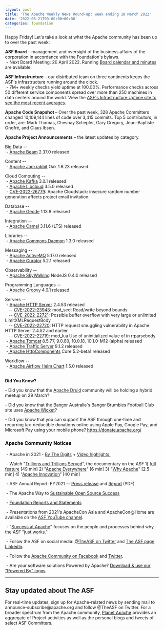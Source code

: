 ```yaml
---
layout: post
title: 'The Apache Weekly News Round-up: week ending 18 March 2022'
date: '2022-03-21T00:00:00+00:00'
categories: foundation
---
```

<p></p><p></p><p><span style="font-size:14px;">Happy Friday! Let's take a look at what the Apache community has been up to over the past week:</span></p><p></p><span style="font-weight: 700;">ASF Board</span>&nbsp;– management and oversight of the business affairs of the corporation in accordance with the Foundation's bylaws.<br>&nbsp;- Next Board Meeting: 20 April 2022. Running <a href="https://apache.org/foundation/board/calendar.html" target="_blank">Board calendar and minutes</a> are available.<p></p><p><span style="font-weight: 700;">ASF Infrastructure</span>&nbsp;– our distributed team on three continents keeps the ASF's infrastructure running around the clock.<br>&nbsp;- 7M+ weekly checks yield uptime at 100.00%. Performance checks across 50 different service components spread over more than 250 machines in data centers around the world. View the&nbsp;<a href="http://www.apache.org/uptime/" target="_blank">ASF's Infrastructure Uptime site to see the most recent averages</a>.<br></p><p><span style="font-weight: 700;">Apache Code Snapshot&nbsp;</span>– Over the past week, 328 Apache Committers changed 10,109,144 lines of code over 3,415 commits. Top 5 contributors, in order, are: Mark Thomas, Chesnay Schepler, Gary Gregory, Jean-Baptiste Onofré, and Claus Ibsen.&nbsp; &nbsp; &nbsp; <br></p><p><span style="font-weight: 700;"></span></p><p><span style="font-weight: 700;">Apache Project Announcements</span>&nbsp;– the latest updates by category.</p><p>Big Data --<br>&nbsp;- <a href="https://beam.apache.org/" target="_blank">Apache </a><span class="il"><a href="https://beam.apache.org/" target="_blank">Beam</a></span> 2.37.0 released</p><p></p><p>Content --<br>&nbsp;- <a href="http://jackrabbit.apache.org/" target="_blank">Apache </a><span class="il"><a href="http://jackrabbit.apache.org/" target="_blank">Jackrabbit</a></span> <span class="il">Oak</span> 1.6.23 released&nbsp;</p><p></p><p>Cloud Computing -- <br>&nbsp;- <a href="https://kafka.apache.org/" target="_blank">Apache </a><span class="il"><a href="https://kafka.apache.org/" target="_blank">Kafka</a></span> 3.0.1 released&nbsp; <br>&nbsp;- <a href="http://libcloud.apache.org/" target="_blank">Apache </a><span class="il"><a href="http://libcloud.apache.org/" target="_blank">Libcloud</a></span> 3.5.0 released&nbsp; <br>&nbsp;- <a href="https://s.apache.org/lvwgi" target="_blank">CVE-2022-26779</a>: Apache Cloudstack: insecure random number generation affects project email invitation&nbsp;
</p><p>Database --<br>&nbsp;- <a href="http://geode.apache.org/" target="_blank">Apache </a><span class="il"><a href="http://geode.apache.org/" target="_blank">Geode</a></span> 1.13.8 released&nbsp;</p>Integration --<br>&nbsp;- <a href="https://camel.apache.org/" target="_blank">Apache </a><span class="il"><a href="https://camel.apache.org/" target="_blank">Camel</a></span> 3.11.6 (LTS) released&nbsp;<p></p><p>Libraries --<br>&nbsp;- <a href="https://commons.apache.org/proper/commons-daemon/" target="_blank">Apache </a><span class="il"><a href="https://commons.apache.org/proper/commons-daemon/" target="_blank">Commons</a></span><a href="https://commons.apache.org/proper/commons-daemon/" target="_blank"> </a><span class="il"><a href="https://commons.apache.org/proper/commons-daemon/" target="_blank">Daemon</a></span> 1.3.0 released&nbsp;</p><p>Messaging --<br>&nbsp;- <a href="https://activemq.apache.org/" target="_blank">Apache </a><span class="il"><a href="https://activemq.apache.org/" target="_blank">ActiveMQ</a></span> 5.17.0 released <br>&nbsp;- <a href="https://curator.apache.org/" target="_blank">Apache </a><span class="il"><a href="https://curator.apache.org/" target="_blank">Curator</a></span> 5.2.1 released <br></p><p>Observability --<br>&nbsp;- <a href="https://skywalking.apache.org/" target="_blank">Apache </a><span class="il"><a href="https://skywalking.apache.org/" target="_blank">SkyWalking</a></span> <span class="il">NodeJS</span> 0.4.0 released&nbsp;</p>Programming Languages --<br>&nbsp;- <a href="https://groovy.apache.org/" target="_blank">Apache </a><span class="il"><a href="https://groovy.apache.org/" target="_blank">Groovy</a></span> 4.0.1 released&nbsp;<p></p><p>Servers --<br>&nbsp;- <a href="https://httpd.apache.org/" target="_blank">Apache </a><span class="il"><a href="https://httpd.apache.org/" target="_blank">HTTP</a></span><a href="https://httpd.apache.org/" target="_blank"> </a><span class="il"><a href="https://httpd.apache.org/" target="_blank">Server</a></span> 2.4.53 released <br>&nbsp;&nbsp; -- <a href="https://s.apache.org/ar6og" target="_blank">CVE-2022-23943</a>: mod_sed: Read/write beyond bounds&nbsp; <br>&nbsp;&nbsp; -- <a href="https://s.apache.org/heii8" target="_blank">CVE-2022-22721</a>: Possible buffer overflow with very large or unlimited LimitXMLRequestBody <br>&nbsp;&nbsp; -- <a href="https://s.apache.org/p1lui" target="_blank">CVE-2022-22720</a>: HTTP request smuggling vulnerability in Apache HTTP Server 2.4.52 and earlier <br>&nbsp;&nbsp; -- <a href="https://s.apache.org/nkbz1" target="_blank">CVE-2022-22719</a>: mod_lua Use of uninitialized value of in r:parsebody <br>&nbsp;- <a href="http://tomcat.apache.org/" target="_blank">Apache </a><span class="il"><a href="http://tomcat.apache.org/" target="_blank">Tomcat</a></span> 8.5.77, 9.0.60, 10.0.18, 10.1.0-M12 (alpha) released <br>&nbsp;- <a href="https://trafficserver.apache.org/" target="_blank">Apache </a><span class="il"><a href="https://trafficserver.apache.org/" target="_blank">Traffic</a></span><a href="https://trafficserver.apache.org/" target="_blank"> </a><span class="il"><a href="https://trafficserver.apache.org/" target="_blank">Server</a></span> 9.1.2 released <br>&nbsp;-<a href="https://hc.apache.org/" target="_blank"> Apache </a><span class="il"><a href="https://hc.apache.org/" target="_blank">HttpComponents</a></span> <span class="il">Core</span> 5.2-beta1 released<br></p><p></p><div>Workflow --<br>&nbsp;- <a href="https://airflow.apache.org/docs/helm-chart" target="_blank">Apache </a><span class="il"><a href="https://airflow.apache.org/docs/helm-chart" target="_blank">Airflow</a></span><a href="https://airflow.apache.org/docs/helm-chart" target="_blank"> Helm Chart</a> 1.5.0 released&nbsp; <br></div><p></p><p></p><p></p><p></p><p></p><p></p><p><span style="font-weight: 700;"><br>Did You Know?</span><br></p><p>- Did you know that the <a href="https://druid.apache.org/" target="_blank">Apache Druid</a> community will be holding a hybrid meetup on 29 March?&nbsp;</p><p>- Did you know that the Bangor Australia's Bangor Brumbies Football Club site uses <a href="https://wicket.apache.org/" target="_blank">Apache Wicket</a>?&nbsp;</p><p>- Did you know that you can support the ASF through one-time and recurring
 tax-deductible donations online using Apple Pay, Google Pay, and 
Microsoft Pay using your mobile phone? <a target="_blank" class="c-link" data-stringify-link="https://donate.apache.org/" data-sk="tooltip_parent" href="https://donate.apache.org/" rel="noopener noreferrer">https://donate.apache.org/</a></p><h3 style="font-family: &quot;Helvetica Neue&quot;, Helvetica, Arial, sans-serif; color: rgb(0, 0, 0);">Apache Community Notices</h3><p>&nbsp;- Apache in 2021 -&nbsp;<a href="https://s.apache.org/Apache2021Digits" target="_blank">By The Digits</a>&nbsp;+&nbsp;<a href="https://youtu.be/GU0SV_2tWkU" target="_blank">Video highlights&nbsp;</a></p><p>&nbsp;- Watch "<a href="https://www.youtube.com/watch?v=JUt2nb0mgwg" target="_blank" style="background-color: rgb(255, 255, 255);">Trillions and Trillions Served</a>", the documentary on the ASF 1)&nbsp;<a href="https://www.youtube.com/watch?v=JUt2nb0mgwg" target="_blank" style="background-color: rgb(255, 255, 255);">full feature</a>&nbsp;[49 min] 2) "<a href="https://www.youtube.com/watch?v=nXtIti9jMFI" target="_blank" style="background-color: rgb(255, 255, 255);">Apache Everywhere</a>" [6 min] 3) "<a href="https://www.youtube.com/watch?v=YM5dLvNatRs" target="_blank" style="background-color: rgb(255, 255, 255);">Why Apache</a>" [2.5 min] 4)&nbsp;“<a href="https://www.youtube.com/watch?v=qkvqJaX4S50" target="_blank" style="background-color: rgb(255, 255, 255);">Apache Innovation</a>” [40 min]&nbsp;</p><p>&nbsp;- ASF Annual Report: FY2021 --&nbsp;<a href="https://blogs.apache.org/foundation/entry/the-apache-software-foundation-announces78" target="_blank">Press release</a>&nbsp;and&nbsp;<a href="https://www.apache.org/foundation/docs/FY2021AnnualReport.pdf" target="_blank">Report</a>&nbsp;(PDF)</p><p>&nbsp;- The Apache Way to&nbsp;<a href="https://s.apache.org/GhnI" target="_blank">Sustainable Open Source Success</a>&nbsp;</p><p>&nbsp;-&nbsp;<a href="http://www.apache.org/foundation/reports.html" target="_blank">Foundation Reports and Statements</a><br></p><p>&nbsp;- Presentations from 2021's ApacheCon Asia and ApacheCon@Home are available on the&nbsp;<a href="https://www.youtube.com/c/TheApacheFoundation/" target="_blank" style="background-color: rgb(255, 255, 255);">ASF YouTube channel</a>.</p><p>&nbsp;- "<a href="https://blogs.apache.org/foundation/category/SuccessAtApache" target="_blank">Success at Apache</a>" focuses on the people and processes behind why the ASF "just works."&nbsp;<br></p><div><p>&nbsp;- Follow the ASF on social media:&nbsp;<a href="https://twitter.com/TheASF" target="_blank" style="background-color: rgb(255, 255, 255);">@TheASF on Twitter</a>&nbsp;and&nbsp;<a href="https://www.linkedin.com/company/the-apache-software-foundation" target="_blank" style="background-color: rgb(255, 255, 255);">The ASF page LinkedIn</a>.&nbsp;<br></p></div><div><p>&nbsp;- Follow the&nbsp;<a href="https://www.facebook.com/ApacheSoftwareFoundation/" target="_blank">Apache Community on Facebook</a>&nbsp;and&nbsp;<a href="https://twitter.com/ApacheCommunity" target="_blank">Twitter</a>.&nbsp;</p></div><div>&nbsp;- Are your software solutions Powered by Apache?&nbsp;<a href="http://www.apache.org/foundation/press/kit/#poweredby" target="_blank">Download &amp; use our "Powered By" logos</a>.<br></div><p><span class="LrzXr"></span><span class="LrzXr"></span></p><div><hr><h2>Stay updated about The ASF</h2><p>For real-time updates, sign up for Apache-related news by sending mail to announce-subscribe@apache.org and follow @TheASF on Twitter. For a broader spectrum from the Apache community, <a href="https://twitter.com/PlanetApache" target="_blank">Planet Apache</a> provides an aggregate of Project activities as well as the personal blogs and tweets of select ASF Committers.</p></div><p></p><p></p>
